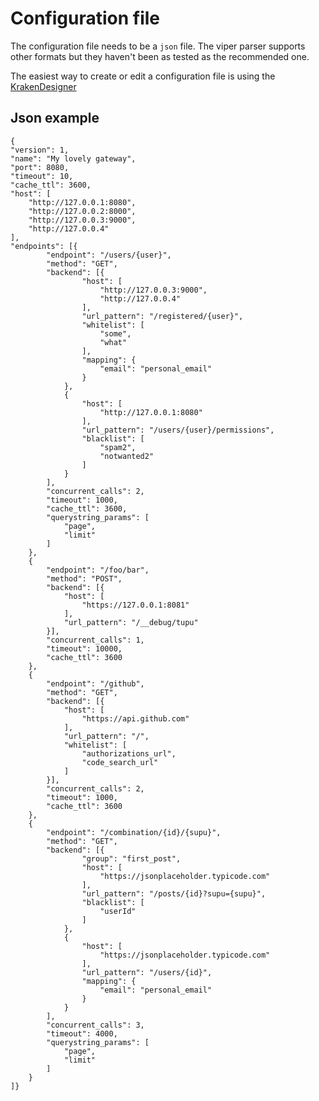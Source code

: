 # Configuration file

The configuration file needs to be a `json` file. The viper parser supports other formats but they haven't been as tested as the recommended one.

The easiest way to create or edit a configuration file is using the [KrakenDesigner](http://www.krakend.io/designer/)

## Json example


    {
	"version": 1,
	"name": "My lovely gateway",
	"port": 8080,
	"timeout": 10,
	"cache_ttl": 3600,
	"host": [
		"http://127.0.0.1:8080",
		"http://127.0.0.2:8000",
		"http://127.0.0.3:9000",
		"http://127.0.0.4"
	],
	"endpoints": [{
			"endpoint": "/users/{user}",
			"method": "GET",
			"backend": [{
					"host": [
						"http://127.0.0.3:9000",
						"http://127.0.0.4"
					],
					"url_pattern": "/registered/{user}",
					"whitelist": [
						"some",
						"what"
					],
					"mapping": {
						"email": "personal_email"
					}
				},
				{
					"host": [
						"http://127.0.0.1:8080"
					],
					"url_pattern": "/users/{user}/permissions",
					"blacklist": [
						"spam2",
						"notwanted2"
					]
				}
			],
			"concurrent_calls": 2,
			"timeout": 1000,
			"cache_ttl": 3600,
			"querystring_params": [
				"page",
				"limit"
			]
		},
		{
			"endpoint": "/foo/bar",
			"method": "POST",
			"backend": [{
				"host": [
					"https://127.0.0.1:8081"
				],
				"url_pattern": "/__debug/tupu"
			}],
			"concurrent_calls": 1,
			"timeout": 10000,
			"cache_ttl": 3600
		},
		{
			"endpoint": "/github",
			"method": "GET",
			"backend": [{
				"host": [
					"https://api.github.com"
				],
				"url_pattern": "/",
				"whitelist": [
					"authorizations_url",
					"code_search_url"
				]
			}],
			"concurrent_calls": 2,
			"timeout": 1000,
			"cache_ttl": 3600
		},
		{
			"endpoint": "/combination/{id}/{supu}",
			"method": "GET",
			"backend": [{
					"group": "first_post",
					"host": [
						"https://jsonplaceholder.typicode.com"
					],
					"url_pattern": "/posts/{id}?supu={supu}",
					"blacklist": [
						"userId"
					]
				},
				{
					"host": [
						"https://jsonplaceholder.typicode.com"
					],
					"url_pattern": "/users/{id}",
					"mapping": {
						"email": "personal_email"
					}
				}
			],
			"concurrent_calls": 3,
			"timeout": 4000,
			"querystring_params": [
				"page",
				"limit"
			]
		}
	]}
